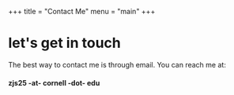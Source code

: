 +++
title = "Contact Me"
menu = "main"
+++
# let's get in touch

The best way to contact me is through email.  You can reach me at:  
#### zjs25 -at- cornell -dot- edu
